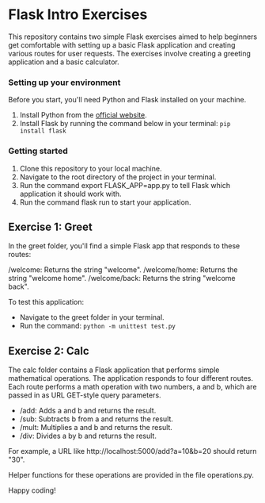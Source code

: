 # Flask Intro Exercises
This repository contains two simple Flask exercises aimed to help beginners get comfortable with setting up a basic Flask application and creating various routes for user requests. The exercises involve creating a greeting application and a basic calculator.

### Setting up your environment
Before you start, you'll need Python and Flask installed on your machine.

1. Install Python from the [official website](https://www.python.org/downloads/).
2. Install Flask by running the command below in your terminal:
 `pip install flask`

### Getting started

1. Clone this repository to your local machine.
2. Navigate to the root directory of the project in your terminal.
3. Run the command export FLASK_APP=app.py to tell Flask which application it should work with.
4. Run the command flask run to start your application.

## Exercise 1: Greet
In the greet folder, you'll find a simple Flask app that responds to these routes:

/welcome: Returns the string "welcome".
/welcome/home: Returns the string "welcome home".
/welcome/back: Returns the string "welcome back".

To test this application:

- Navigate to the greet folder in your terminal.
- Run the command:
`python -m unittest test.py`

## Exercise 2: Calc
The calc folder contains a Flask application that performs simple mathematical operations. The application responds to four different routes. Each route performs a math operation with two numbers, a and b, which are passed in as URL GET-style query parameters.

- /add: Adds a and b and returns the result.
- /sub: Subtracts b from a and returns the result.
- /mult: Multiplies a and b and returns the result.
- /div: Divides a by b and returns the result.

For example, a URL like http://localhost:5000/add?a=10&b=20 should return "30".

Helper functions for these operations are provided in the file operations.py.

Happy coding!